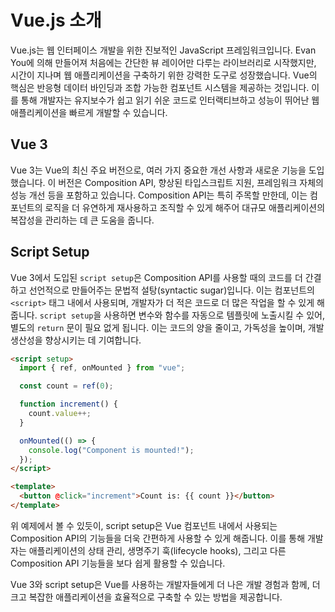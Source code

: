 # Vue.js 소개

Vue.js는 웹 인터페이스 개발을 위한 진보적인 JavaScript 프레임워크입니다. Evan You에 의해 만들어져 처음에는 간단한 뷰 레이어만 다루는 라이브러리로 시작했지만, 시간이 지나며 웹 애플리케이션을 구축하기 위한 강력한 도구로 성장했습니다. Vue의 핵심은 반응형 데이터 바인딩과 조합 가능한 컴포넌트 시스템을 제공하는 것입니다. 이를 통해 개발자는 유지보수가 쉽고 읽기 쉬운 코드로 인터랙티브하고 성능이 뛰어난 웹 애플리케이션을 빠르게 개발할 수 있습니다.

## Vue 3

Vue 3는 Vue의 최신 주요 버전으로, 여러 가지 중요한 개선 사항과 새로운 기능을 도입했습니다. 이 버전은 Composition API, 향상된 타입스크립트 지원, 프레임워크 자체의 성능 개선 등을 포함하고 있습니다. Composition API는 특히 주목할 만한데, 이는 컴포넌트의 로직을 더 유연하게 재사용하고 조직할 수 있게 해주어 대규모 애플리케이션의 복잡성을 관리하는 데 큰 도움을 줍니다.

## Script Setup

Vue 3에서 도입된 `script setup`은 Composition API를 사용할 때의 코드를 더 간결하고 선언적으로 만들어주는 문법적 설탕(syntactic sugar)입니다. 이는 컴포넌트의 `<script>` 태그 내에서 사용되며, 개발자가 더 적은 코드로 더 많은 작업을 할 수 있게 해줍니다. `script setup`을 사용하면 변수와 함수를 자동으로 템플릿에 노출시킬 수 있어, 별도의 `return` 문이 필요 없게 됩니다. 이는 코드의 양을 줄이고, 가독성을 높이며, 개발 생산성을 향상시키는 데 기여합니다.

```html
<script setup>
  import { ref, onMounted } from "vue";

  const count = ref(0);

  function increment() {
    count.value++;
  }

  onMounted(() => {
    console.log("Component is mounted!");
  });
</script>

<template>
  <button @click="increment">Count is: {{ count }}</button>
</template>
```

위 예제에서 볼 수 있듯이, script setup은 Vue 컴포넌트 내에서 사용되는 Composition API의 기능들을 더욱 간편하게 사용할 수 있게 해줍니다. 이를 통해 개발자는 애플리케이션의 상태 관리, 생명주기 훅(lifecycle hooks), 그리고 다른 Composition API 기능들을 보다 쉽게 활용할 수 있습니다.<br/>

Vue 3와 script setup은 Vue를 사용하는 개발자들에게 더 나은 개발 경험과 함께, 더 크고 복잡한 애플리케이션을 효율적으로 구축할 수 있는 방법을 제공합니다.
